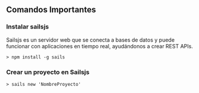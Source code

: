 ## Comandos Importantes

### Instalar sailsjs

Sailsjs es un servidor web que se conecta a bases de datos y puede funcionar con aplicaciones en tiempo real, ayudándonos a crear REST APIs.

```
> npm install -g sails
```

### Crear un proyecto en Sailsjs

```
> sails new 'NombreProyecto'
```
